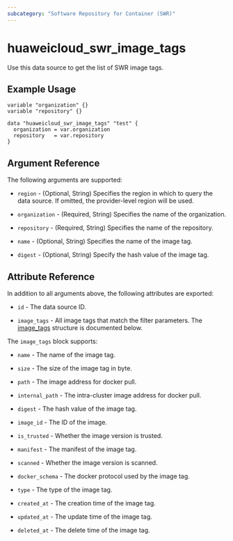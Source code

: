 ```yaml
---
subcategory: "Software Repository for Container (SWR)"
---
```


# huaweicloud_swr_image_tags

Use this data source to get the list of SWR image tags.

## Example Usage

```hcl
variable "organization" {}
variable "repository" {}

data "huaweicloud_swr_image_tags" "test" {
  organization = var.organization
  repository   = var.repository
}
```

## Argument Reference

The following arguments are supported:

* `region` - (Optional, String) Specifies the region in which to query the data source.
  If omitted, the provider-level region will be used.

* `organization` - (Required, String) Specifies the name of the organization.

* `repository` - (Required, String) Specifies the name of the repository.

* `name` - (Optional, String) Specifies the name of the image tag.

* `digest` - (Optional, String) Specify the hash value of the image tag.

## Attribute Reference

In addition to all arguments above, the following attributes are exported:

* `id` - The data source ID.

* `image_tags` - All image tags that match the filter parameters.
  The [image_tags](#attrblock--image_tags) structure is documented below.

<a name="attrblock--image_tags"></a>
The `image_tags` block supports:

* `name` - The name of the image tag.

* `size` - The size of the image tag in byte.

* `path` - The image address for docker pull.

* `internal_path` - The intra-cluster image address for docker pull.

* `digest` - The hash value of the image tag.

* `image_id` - The ID of the image.

* `is_trusted` - Whether the image version is trusted.

* `manifest` - The manifest of the image tag.

* `scanned` - Whether the image version is scanned.

* `docker_schema` - The docker protocol used by the image tag.

* `type` - The type of the image tag.

* `created_at` - The creation time of the image tag.

* `updated_at` - The update time of the image tag.

* `deleted_at` - The delete time of the image tag.

